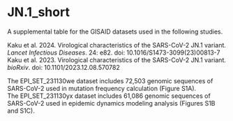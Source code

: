 # JN.1_short

A supplemental table for the GISAID datasets used in the following studies.

Kaku et al. 2024. Virological characteristics of the SARS-CoV-2 JN.1 variant. *Lancet Infectious Diseases*. 24: e82. doi: 10.1016/S1473-3099(23)00813-7\
Kaku et al. 2023. Virological characteristics of the SARS-CoV-2 JN.1 variant. *bioRxiv*. doi: 10.1101/2023.12.08.570782

The EPI_SET_231130we dataset includes 72,503 genomic sequences of SARS-CoV-2 used in mutation frequency calculation (Figure S1A).\
The EPI_SET_231130yx dataset includes 61,086 genomic sequences of SARS-CoV-2 used in epidemic dynamics modeling analysis (Figures S1B and S1C).
